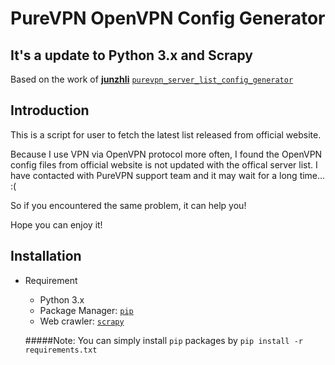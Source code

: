 # PureVPN OpenVPN Config Generator

## It's a update to Python 3.x and Scrapy

Based on the work of [**junzhli**](https://github.com/junzhli) [`purevpn_server_list_config_generator`](https://github.com/junzhli/purevpn_server_list_config_generator)

## Introduction

This is a script for user to fetch the latest list released from official website.

Because I use VPN via OpenVPN protocol more often, I found the OpenVPN config files from official website is not updated with the offical server list. I have contacted with PureVPN support team and it may wait for a long time... :(

So if you encountered the same problem, it can help you!

Hope you can enjoy it! 

## Installation

 - Requirement  
	* Python 3.x
	* Package Manager: [`pip`](https://pip.pypa.io/en/stable/)
	* Web crawler: [`scrapy`](http://scrapy.readthedocs.io/en/latest/)

	#####Note: You can simply install `pip` packages by `pip install -r requirements.txt` 
